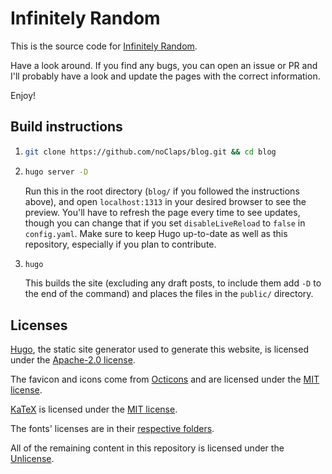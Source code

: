 # Infinitely Random

This is the source code for [Infinitely Random](https://blog.zerolimits.dev).

Have a look around. If you find any bugs, you can open an issue or PR and I'll probably have a look and update the pages with the correct information.

Enjoy!

## Build instructions

1.  ```bash
    git clone https://github.com/noClaps/blog.git && cd blog
    ```

2.  ```bash
    hugo server -D
    ```
    Run this in the root directory (`blog/` if you followed the instructions above), and open `localhost:1313` in your desired browser to see the preview. You'll have to refresh the page every time to see updates, though you can change that if you set `disableLiveReload` to `false` in `config.yaml`. Make sure to keep Hugo up-to-date as well as this repository, especially if you plan to contribute.

3. ```bash
   hugo
   ```
   This builds the site (excluding any draft posts, to include them add `-D` to the end of the command) and places the files in the `public/` directory.
    

## Licenses

[Hugo](https://gohugo.io), the static site generator used to generate this website, is licensed under the [Apache-2.0 license](https://github.com/gohugoio/hugo/blob/master/LICENSE).

The favicon and icons come from [Octicons](https://primer.style/octicons) and are licensed under the [MIT license](static/svg/LICENSE).

[KaTeX](https://katex.org) is licensed under the [MIT license](assets/js/katex/LICENSE).

The fonts' licenses are in their [respective folders](static/fonts).

All of the remaining content in this repository is licensed under the [Unlicense](UNLICENSE).